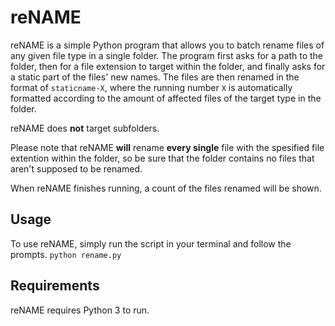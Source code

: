 # reNAME

reNAME is a simple Python program that allows you to batch rename files of any given file type in a single folder. The program first asks for a path to the folder, then for a file extension to target within the folder, and finally asks for a static part of the files' new names. The files are then renamed in the format of ```staticname-X```, where the running number ```X``` is automatically formatted according to the amount of affected files of the target type in the folder. 

reNAME does __not__ target subfolders.

Please note that reNAME __will__ rename __every single__ file with the spesified file extention within the folder, so be sure that the folder contains no files that aren't supposed to be renamed.

When reNAME finishes running, a count of the files renamed will be shown.

## Usage
To use reNAME, simply run the script in your terminal and follow the prompts.
```python rename.py```
## Requirements
reNAME requires Python 3 to run.

